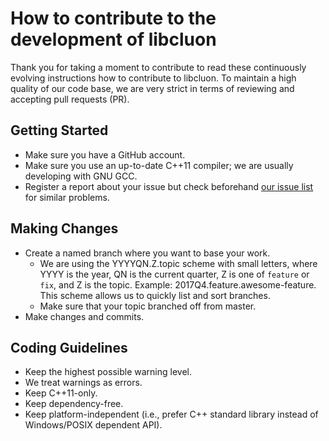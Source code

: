 How to contribute to the development of libcluon
================================================

Thank you for taking a moment to contribute to read these continuously evolving instructions how to contribute to libcluon.
To maintain a high quality of our code base, we are very strict in terms of reviewing and accepting pull requests (PR).

## Getting Started
- Make sure you have a GitHub account.
- Make sure you use an up-to-date C++11 compiler; we are usually developing with GNU GCC.
- Register a report about your issue but check beforehand [our issue list](https://github.com/chrberger/stringtoolbox/issues) for similar problems.

## Making Changes
- Create a named branch where you want to base your work.
    - We are using the YYYYQN.Z.topic scheme with small letters, where YYYY is the year, QN is the current quarter, Z is one of `feature` or `fix`, and Z is the topic. Example: 2017Q4.feature.awesome-feature. This scheme allows us to quickly list and sort branches.
    - Make sure that your topic branched off from master.
- Make changes and commits.

## Coding Guidelines
- Keep the highest possible warning level.
- We treat warnings as errors.
- Keep C++11-only.
- Keep dependency-free.
- Keep platform-independent (i.e., prefer C++ standard library instead of Windows/POSIX dependent API).
